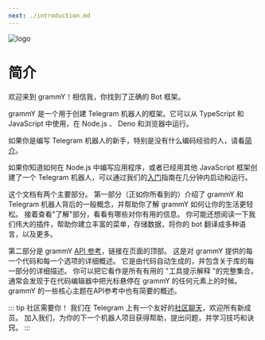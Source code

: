 ```yaml
---
next: ./introduction.md
---
```


![logo](/grammY.png)

# 简介

欢迎来到 grammY！相信我，你找到了正确的 Bot 框架。

grammY 是一个用于创建 Telegram 机器人的框架。它可以从 TypeScript 和 JavaScript 中使用，在 Node.js 、 Deno 和浏览器中运行。

如果你是编写 Telegram 机器人的新手，特别是没有什么编码经验的人，请看[简介](./introduction.md)。

如果你知道如何在 Node.js 中编写应用程序，或者已经用其他 JavaScript 框架创建了一个 Telegram 机器人，可以通过我们的[入门](./getting-started.md)指南在几分钟内启动和运行。

这个文档有两个主要部分。
第一部分（正如你所看到的）介绍了 grammY 和 Telegram 机器人背后的一般概念，并帮助你了解 grammY 如何让你的生活更轻松。
接着查看"了解"部分，看看有哪些对你有用的信息。
你可能还想阅读一下我们伟大的插件，帮助你建立丰富的菜单，存储数据，将你的 bot 翻译成多种语言，以及更多。

第二部分是 grammY [API 参考](https://doc.deno.land/https/deno.land/x/grammy/mod.ts)，链接在页面的顶部。
这是对 grammY 提供的每一个代码和每一个选项的详细概述。
它是由代码自动生成的，并包含关于库的每一部分的详细描述。
你可以把它看作是所有有用的 "工具提示解释 "的完整集合，通常会发现于在代码编辑器中把光标悬停在 grammY 的任何元素上的时候。
grammY 的一些核心主题在API参考中也有简要的概述。

::: tip 社区需要你！
我们在 Telegram 上有一个友好的[社区聊天](https://t.me/grammyjs)，欢迎所有新成员。
加入我们，为你的下一个机器人项目获得帮助，提出问题，并学习技巧和诀窍。
:::
